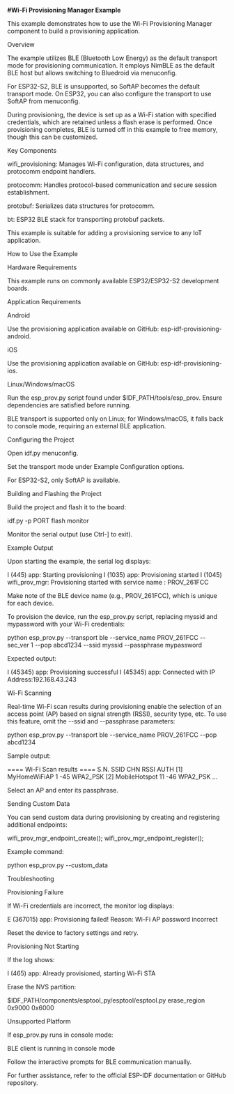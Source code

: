 **#Wi-Fi Provisioning Manager Example**

This example demonstrates how to use the Wi-Fi Provisioning Manager component to build a provisioning application.

Overview

The example utilizes BLE (Bluetooth Low Energy) as the default transport mode for provisioning communication. It employs NimBLE as the default BLE host but allows switching to Bluedroid via menuconfig.

For ESP32-S2, BLE is unsupported, so SoftAP becomes the default transport mode. On ESP32, you can also configure the transport to use SoftAP from menuconfig.

During provisioning, the device is set up as a Wi-Fi station with specified credentials, which are retained unless a flash erase is performed. Once provisioning completes, BLE is turned off in this example to free memory, though this can be customized.

Key Components

wifi_provisioning: Manages Wi-Fi configuration, data structures, and protocomm endpoint handlers.

protocomm: Handles protocol-based communication and secure session establishment.

protobuf: Serializes data structures for protocomm.

bt: ESP32 BLE stack for transporting protobuf packets.

This example is suitable for adding a provisioning service to any IoT application.

How to Use the Example

Hardware Requirements

This example runs on commonly available ESP32/ESP32-S2 development boards.

Application Requirements

Android

Use the provisioning application available on GitHub: esp-idf-provisioning-android.

iOS

Use the provisioning application available on GitHub: esp-idf-provisioning-ios.

Linux/Windows/macOS

Run the esp_prov.py script found under $IDF_PATH/tools/esp_prov. Ensure dependencies are satisfied before running.

BLE transport is supported only on Linux; for Windows/macOS, it falls back to console mode, requiring an external BLE application.

Configuring the Project

Open idf.py menuconfig.

Set the transport mode under Example Configuration options.

For ESP32-S2, only SoftAP is available.

Building and Flashing the Project

Build the project and flash it to the board:

idf.py -p PORT flash monitor

Monitor the serial output (use Ctrl-] to exit).

Example Output

Upon starting the example, the serial log displays:

I (445) app: Starting provisioning
I (1035) app: Provisioning started
I (1045) wifi_prov_mgr: Provisioning started with service name : PROV_261FCC

Make note of the BLE device name (e.g., PROV_261FCC), which is unique for each device.

To provision the device, run the esp_prov.py script, replacing myssid and mypassword with your Wi-Fi credentials:

python esp_prov.py --transport ble --service_name PROV_261FCC --sec_ver 1 --pop abcd1234 --ssid myssid --passphrase mypassword

Expected output:

I (45345) app: Provisioning successful
I (45345) app: Connected with IP Address:192.168.43.243

Wi-Fi Scanning

Real-time Wi-Fi scan results during provisioning enable the selection of an access point (AP) based on signal strength (RSSI), security type, etc. To use this feature, omit the --ssid and --passphrase parameters:

python esp_prov.py --transport ble --service_name PROV_261FCC --pop abcd1234

Sample output:

==== Wi-Fi Scan results ====
S.N. SSID            CHN  RSSI  AUTH
[1] MyHomeWiFiAP      1   -45   WPA2_PSK
[2] MobileHotspot    11   -46   WPA2_PSK
...

Select an AP and enter its passphrase.

Sending Custom Data

You can send custom data during provisioning by creating and registering additional endpoints:

wifi_prov_mgr_endpoint_create();
wifi_prov_mgr_endpoint_register();

Example command:

python esp_prov.py --custom_data <MyCustomData>

Troubleshooting

Provisioning Failure

If Wi-Fi credentials are incorrect, the monitor log displays:

E (367015) app: Provisioning failed! Reason: Wi-Fi AP password incorrect

Reset the device to factory settings and retry.

Provisioning Not Starting

If the log shows:

I (465) app: Already provisioned, starting Wi-Fi STA

Erase the NVS partition:

$IDF_PATH/components/esptool_py/esptool/esptool.py erase_region 0x9000 0x6000

Unsupported Platform

If esp_prov.py runs in console mode:

BLE client is running in console mode

Follow the interactive prompts for BLE communication manually.

For further assistance, refer to the official ESP-IDF documentation or GitHub repository.


